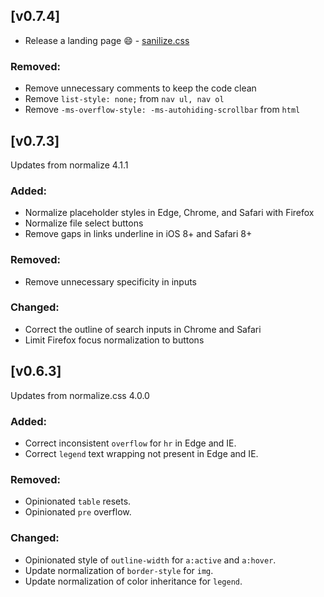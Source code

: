 ## [v0.7.4]
- Release a landing page :smile: - [sanilize.css](http://filipelinhares.github.io/sanilize.css/)

### Removed:
- Remove unnecessary comments to keep the code clean
- Remove `list-style: none;` from `nav ul, nav ol`
- Remove `-ms-overflow-style: -ms-autohiding-scrollbar` from `html`

## [v0.7.3]
Updates from normalize 4.1.1


### Added:
- Normalize placeholder styles in Edge, Chrome, and Safari with Firefox
- Normalize file select buttons
- Remove gaps in links underline in iOS 8+ and Safari 8+

### Removed:
- Remove unnecessary specificity in inputs

### Changed:
- Correct the outline of search inputs in Chrome and Safari
- Limit Firefox focus normalization to buttons

## [v0.6.3]
Updates from normalize.css 4.0.0

### Added:
- Correct inconsistent `overflow` for `hr` in Edge and IE.
- Correct `legend` text wrapping not present in Edge and IE.

### Removed:
- Opinionated `table` resets.
- Opinionated `pre` overflow.

### Changed:
- Opinionated style of `outline-width` for `a:active` and `a:hover`.
- Update normalization of `border-style` for `img`.
- Update normalization of color inheritance for `legend`.
